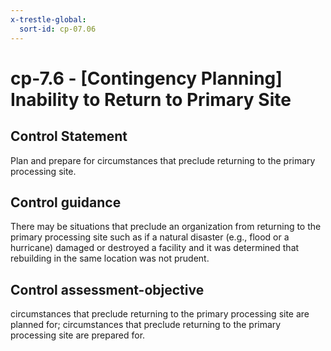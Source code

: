 ```yaml
---
x-trestle-global:
  sort-id: cp-07.06
---
```


# cp-7.6 - \[Contingency Planning\] Inability to Return to Primary Site

## Control Statement

Plan and prepare for circumstances that preclude returning to the primary processing site.

## Control guidance

There may be situations that preclude an organization from returning to the primary processing site such as if a natural disaster (e.g., flood or a hurricane) damaged or destroyed a facility and it was determined that rebuilding in the same location was not prudent.

## Control assessment-objective

circumstances that preclude returning to the primary processing site are planned for;
circumstances that preclude returning to the primary processing site are prepared for.
